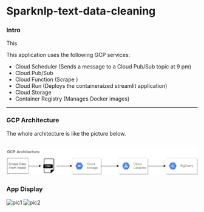 # Sparknlp-text-data-cleaning

### Intro
This

This application uses the following GCP services:
  - Cloud Scheduler (Sends a message to a Cloud Pub/Sub topic at 9 pm)
  - Cloud Pub/Sub
  - Cloud Function (Scrape )
  - Cloud Run (Deploys the containeraized streamlit application)
  - Cloud Storage
  - Container Registry (Manages Docker images)

---

### GCP Architecture
The whole architecture is like the picture below.

![architecture](gcp_architecture.png)
---

### App Display
![pic1](app_1.png)
![pic2](app_2.png)
